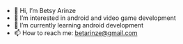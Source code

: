 - 👋 Hi, I’m Betsy Arinze
- 👀 I’m interested in android and video game development
- 🌱 I’m currently learning android development
- 📫 How to reach me: betarinze@gmail.com

<!---
BetsyArinze/BetsyArinze is a ✨ special ✨ repository because its `README.md` (this file) appears on your GitHub profile.
You can click the Preview link to take a look at your changes.
--->
